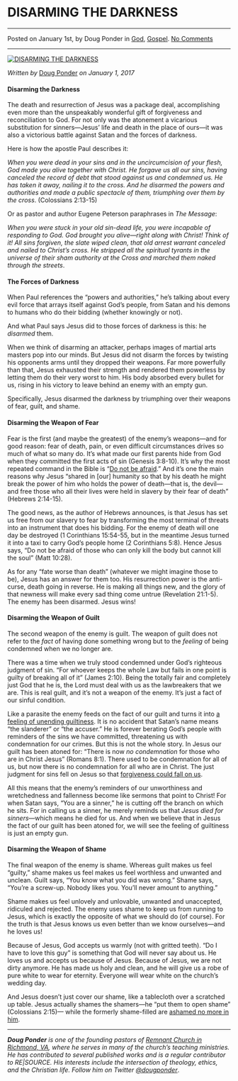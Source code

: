 DISARMING THE DARKNESS
======================

* * *

Posted on January 1st, by Doug Ponder in [God](http://www.remnantresource.org/category/god/), [Gospel](http://www.remnantresource.org/category/gospel/). [No Comments](http://www.remnantresource.org/disarming-the-darkness/#respond)

* * *

[![DISARMING THE DARKNESS](http://www.remnantresource.org/wp-content/uploads/2017/01/disarming.jpg)](http://www.remnantresource.org/wp-content/uploads/2017/01/disarming.jpg)  

_Written by_ [Doug Ponder](http://www.remnantresource.org/author/doug-ponder/ "Posts by Doug Ponder") _on January 1, 2017_

#### **Disarming the Darkness**

The death and resurrection of Jesus was a package deal, accomplishing even more than the unspeakably wonderful gift of forgiveness and reconciliation to God. For not only was the atonement a vicarious substitution for sinners—Jesus’ life and death in the place of ours—it was also a victorious battle against Satan and the forces of darkness.

Here is how the apostle Paul describes it:

_When you were dead in your sins and in the uncircumcision of your flesh, God made you alive together with Christ. He forgave us all our sins, having canceled the record of debt that stood against us and condemned us. He has taken it away, nailing it to the cross. And he disarmed the powers and authorities and made a public spectacle of them, triumphing over them by the cross_. (Colossians 2:13-15)

Or as pastor and author Eugene Peterson paraphrases in _The Message_:

_When you were stuck in your old sin-dead life, you were incapable of responding to God. God brought you alive—right along with Christ! Think of it! All sins forgiven, the slate wiped clean, that old arrest warrant canceled and nailed to Christ’s cross. He stripped all the spiritual tyrants in the universe of their sham authority at the Cross and marched them naked through the streets_.

#### **The Forces of Darkness**

When Paul references the “powers and authorities,” he’s talking about every evil force that arrays itself against God’s people, from Satan and his demons to humans who do their bidding (whether knowingly or not).

And what Paul says Jesus did to those forces of darkness is this: he _disarmed_ them.

When we think of disarming an attacker, perhaps images of martial arts masters pop into our minds. But Jesus did not disarm the forces by twisting his opponents arms until they dropped their weapons. Far more powerfully than that, Jesus exhausted their strength and rendered them powerless by letting them do their very worst to him. His body absorbed every bullet for us, rising in his victory to leave behind an enemy with an empty gun.

Specifically, Jesus disarmed the darkness by triumphing over their weapons of fear, guilt, and shame.

#### **Disarming the Weapon of Fear**

Fear is the first (and maybe the greatest) of the enemy’s weapons—and for good reason: fear of death, pain, or even difficult circumstances drives so much of what so many do. It’s what made our first parents hide from God when they committed the first acts of sin (Genesis 3:8-10). It’s why the most repeated command in the Bible is “[Do not be afraid](http://www.remnantresource.org/dont-be-afraid/).” And it’s one the main reasons why Jesus “shared in \[our\] humanity so that by his death he might break the power of him who holds the power of death—that is, the devil—and free those who all their lives were held in slavery by their fear of death” (Hebrews 2:14-15).

The good news, as the author of Hebrews announces, is that Jesus has set us free from our slavery to fear by transforming the most terminal of threats into an instrument that does his bidding. For the enemy of death will one day be destroyed (1 Corinthians 15:54-55, but in the meantime Jesus turned it into a taxi to carry God’s people home (2 Corinthians 5:8). Hence Jesus says, “Do not be afraid of those who can only kill the body but cannot kill the soul” (Matt 10:28).

As for any “fate worse than death” (whatever we might imagine those to be), Jesus has an answer for them too. His resurrection power is the anti-curse, death going in reverse. He is making all things new, and the glory of that newness will make every sad thing come untrue (Revelation 21:1-5). The enemy has been disarmed. Jesus wins!

#### **Disarming the Weapon of Guilt**

The second weapon of the enemy is guilt. The weapon of guilt does not refer to the _fact_ of having done something wrong but to the _feeling_ of being condemned when we no longer are.

There was a time when we truly stood condemned under God’s righteous judgment of sin. “For whoever keeps the whole Law but fails in one point is guilty of breaking all of it” (James 2:10). Being the totally fair and completely just God that he is, the Lord must deal with us as the lawbreakers that we are. This is real guilt, and it’s not a weapon of the enemy. It’s just a fact of our sinful condition.

Like a parasite the enemy feeds on the fact of our guilt and turns it into [a feeling of unending guiltiness](http://www.remnantresource.org/overcoming-a-guilty-conscience/). It is no accident that Satan’s name means “the slanderer” or “the accuser.” He is forever berating God’s people with reminders of the sins we have committed, threatening us with condemnation for our crimes. But this is not the whole story. In Jesus our guilt has been atoned for: “There is now _no condemnation_ for those who are in Christ Jesus” (Romans 8:1). There used to be condemnation for all of us, but now there is no condemnation for all who are in Christ. The just judgment for sins fell on Jesus so that [forgiveness could fall on us](http://www.remnantresource.org/scandalous-forgiveness/).

All this means that the enemy’s reminders of our unworthiness and wretchedness and fallenness become like sermons that point to Christ! For when Satan says, “You are a sinner,” he is cutting off the branch on which he sits. For in calling us a sinner, he merely reminds us that _Jesus died for sinners_—which means he died for us. And when we believe that in Jesus the fact of our guilt has been atoned for, we will see the feeling of guiltiness is just an empty gun.

#### **Disarming the Weapon of Shame**

The final weapon of the enemy is shame. Whereas guilt makes us feel “guilty,” shame makes us feel makes us feel worthless and unwanted and unclean. Guilt says, “You know what you did was wrong.” Shame says, “You’re a screw-up. Nobody likes you. You’ll never amount to anything.”

Shame makes us feel unlovely and unlovable, unwanted and unaccepted, ridiculed and rejected. The enemy uses shame to keep us from running to Jesus, which is exactly the opposite of what we should do (of course). For the truth is that Jesus knows us even better than we know ourselves—and he loves us!

Because of Jesus, God accepts us warmly (not with gritted teeth). “Do I have to love this guy” is something that God will never say about us. He loves us and accepts us because of Jesus. Because of Jesus, we are not dirty anymore. He has made us holy and clean, and he will give us a robe of pure white to wear for eternity. Everyone will wear white on the church’s wedding day.

And Jesus doesn’t just cover our shame, like a tablecloth over a scratched up table. Jesus actually shames the shamers—he “put them to open shame” (Colossians 2:15)— while the formerly shame-filled are [ashamed no more in him](http://www.remnantresource.org/no-more-shame/).

* * *

_**Doug Ponder** is one of the founding pastors of [Remnant Church in Richmond, VA](http://www.remnantrichmond.org/), where he serves in many of the church’s teaching ministries. He has contributed to several published works and is a regular contributor to RE|SOURCE. His interests include the intersection of theology, ethics, and the Christian life. Follow him on Twitter [@dougponder](https://twitter.com/dougponder)_.
